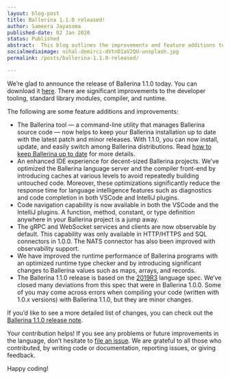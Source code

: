 ```yaml
---
layout: blog-post
title: Ballerina 1.1.0 released!
author: Sameera Jayasoma
published-date: 02 Jan 2020
status: Published
abstract:  This blog outlines the improvements and feature additions to the Ballerina language introduced in the 1.1.0 release.
socialmediaimage: nihal-demirci-dVtnD1aV2QU-unsplash.jpg
permalink: /posts/ballerina-1.1.0-released/

---
```


We’re glad to announce the release of Ballerina 1.1.0 today. You can download it [here](https://ballerina.io/downloads/). There are significant improvements to the developer tooling, standard library modules, compiler, and runtime. 

The following are some feature additions and improvements:
- The Ballerina tool — a command-line utility that manages Ballerina source code — now helps to keep your Ballerina installation up to date with the latest patch and minor releases. With 1.1.0, you can now install, update, and easily switch among Ballerina distributions. Read [how to keep Ballerina up to date](https://ballerina.io/learn/how-to-keep-ballerina-up-to-date/) for more details.
- An enhanced IDE experience for decent-sized Ballerina projects. We’ve optimized the Ballerina language server and the compiler front-end by introducing caches at various levels to avoid repeatedly building untouched code. Moreover, these optimizations significantly reduce the response time for language intelligence features such as diagnostics and code completion in both VSCode and IntelliJ plugins.
- Code navigation capability is now available in both the VSCode and the IntelliJ plugins. A function, method, constant, or type definition anywhere in your Ballerina project is a jump away. 
- The gRPC and WebSocket services and clients are now observable by default. This capability was only available in HTTP/HTTPS and SQL connectors in 1.0.0. The NATS connector has also been improved with observability support.
- We have improved the runtime performance of Ballerina programs with an optimized runtime type checker and by introducing significant changes to Ballerina values such as maps, arrays, and records. 
- The Ballerina 1.1.0 release is based on the [2019R3](https://ballerina.io/spec/lang/2019R3/) language spec. We’ve closed many deviations from this spec that were in Ballerina 1.0.0. Some of you may come across errors when compiling your code (written with 1.0.x versions) with Ballerina 1.1.0, but they are minor changes.

If you’d like to see a more detailed list of changes, you can check out the [Ballerina 1.1.0 release note](https://ballerina.io/downloads/release-notes/#110notes).

Your contribution helps! If you see any problems or future improvements in the language, don’t hesitate to [file an issue](https://github.com/ballerina-platform/ballerina-lang/issues). We are grateful to all those who contributed, by writing code or documentation, reporting issues, or giving feedback.

Happy coding!
